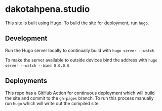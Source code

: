 # dakotahpena.studio

This site is built using [Hugo](https://gohugo.io/). To build the site for
deployment, run `hugo`.

## Development

Run the Hugo server locally to continually build with `hugo server --watch`.

To make the server available to outside devices bind the address with
`hugo server --watch --bind 0.0.0.0`.

## Deployments

This repo has a GitHub Action for continuous deployment which will build the site and
commit to the `gh-pages` branch. To run this process manually run `hugo` which will
write out the compiled site.

